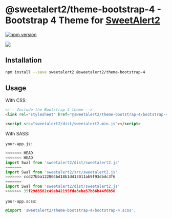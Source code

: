 # @sweetalert2/theme-bootstrap-4 - Bootstrap 4 Theme for [SweetAlert2](https://github.com/sweetalert2/sweetalert2)

[![npm version](https://img.shields.io/npm/v/@sweetalert2/theme-bootstrap-4.svg)](https://www.npmjs.com/package/@sweetalert2/theme-bootstrap-4)

![](https://sweetalert2.github.io/images/themes-bootstrap-4.png)

Installation
------------

```sh
npm install --save sweetalert2 @sweetalert2/theme-bootstrap-4
```

Usage
-----

With CSS:

```html
<!-- Include the Bootstrap 4 theme -->
<link rel="stylesheet" href="@sweetalert2/theme-bootstrap-4/bootstrap-4.css">

<script src="sweetalert2/dist/sweetalert2.min.js"></script>
```

With SASS:

`your-app.js`:
```js
<<<<<<< HEAD
<<<<<<< HEAD
import Swal from 'sweetalert2/dist/sweetalert2.js'
=======
import Swal from 'sweetalert2/src/sweetalert2.js'
>>>>>>> ccd27bba122804bd18b1d413011ab9f93dbdc3f6
=======
import Swal from 'sweetalert2/dist/sweetalert2.js'
>>>>>>> 35f29d8582c49eb42195fda8eba57b86b44f6b50
```

`your-app.scss`:
```scss
@import 'sweetalert2/theme-bootstrap-4/bootstrap-4.scss';
```
